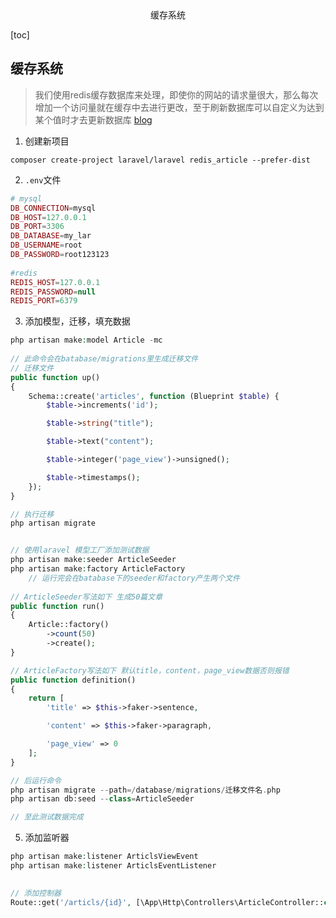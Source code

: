 <center>缓存系统</center>





[toc]







## 缓存系统

> 我们使用redis缓存数据库来处理，即使你的网站的请求量很大，那么每次增加一个访问量就在缓存中去进行更改，至于刷新数据库可以自定义为达到某个值时才去更新数据库 [blog](https://blog.csdn.net/weixin_49494410/article/details/130490114)







1. 创建新项目

```shell
composer create-project laravel/laravel redis_article --prefer-dist
```

2. `.env`文件

```php
# mysql
DB_CONNECTION=mysql
DB_HOST=127.0.0.1
DB_PORT=3306
DB_DATABASE=my_lar
DB_USERNAME=root
DB_PASSWORD=root123123
    
#redis
REDIS_HOST=127.0.0.1
REDIS_PASSWORD=null
REDIS_PORT=6379
```

3. 添加模型，迁移，填充数据

```php
php artisan make:model Article -mc
    
// 此命令会在batabase/migrations里生成迁移文件
// 迁移文件
public function up()
{
    Schema::create('articles', function (Blueprint $table) {
        $table->increments('id');

        $table->string("title");

        $table->text("content");

        $table->integer('page_view')->unsigned();

        $table->timestamps();
    });
}

// 执行迁移
php artisan migrate


// 使用laravel 模型工厂添加测试数据
php artisan make:seeder ArticleSeeder
php artisan make:factory ArticleFactory
    // 运行完会在batabase下的seeder和factory产生两个文件
    
// ArticleSeeder写法如下 生成50篇文章
public function run()
{
    Article::factory()
        ->count(50)
        ->create();
}

// ArticleFactory写法如下 默认title，content，page_view数据否则报错
public function definition()
{
    return [
        'title' => $this->faker->sentence,

        'content' => $this->faker->paragraph,

        'page_view' => 0
    ];
}

// 后运行命令
php artisan migrate --path=/database/migrations/迁移文件名.php
php artisan db:seed --class=ArticleSeeder

// 至此测试数据完成
```



5. 添加监听器

```php
php artisan make:listener ArticlsViewEvent
php artisan make:listener ArticlsEventListener

    
// 添加控制器
Route::get('/articls/{id}', [\App\Http\Controllers\ArticleController::class,'showPost']);

```




































